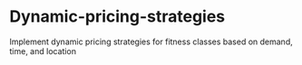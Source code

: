 # Dynamic-pricing-strategies
Implement dynamic pricing strategies for fitness classes based on demand, time, and location
